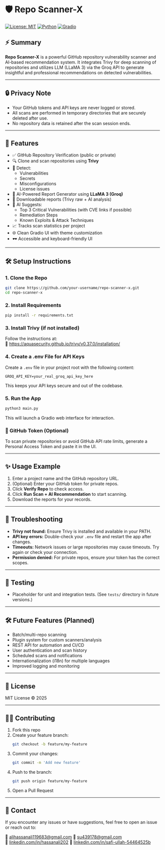 # 🛡️ Repo Scanner-X

[![License: MIT](https://img.shields.io/badge/License-MIT-yellow.svg)](LICENSE)
[![Python](https://img.shields.io/badge/Python-3.8%2B-blue.svg)](https://www.python.org/downloads/)
[![Gradio](https://img.shields.io/badge/Gradio-4.27.0-blue)](https://gradio.app/)

## ⚡ Summary

**Repo Scanner-X** is a powerful GitHub repository vulnerability scanner and AI-based recommendation system. It integrates Trivy for deep scanning of repositories and utilizes LLM (LLaMA 3) via the Groq API to generate insightful and professional recommendations on detected vulnerabilities.

---

## 🔒 Privacy Note
- Your GitHub tokens and API keys are never logged or stored.
- All scans are performed in temporary directories that are securely deleted after use.
- No repository data is retained after the scan session ends.

---

## 🚀 Features

- ✅ GitHub Repository Verification (public or private)
- 🔍 Clone and scan repositories using **Trivy**
- 📂 Detect:
  - Vulnerabilities
  - Secrets
  - Misconfigurations
  - License issues
- 🤖 AI-Powered Report Generator using **LLaMA 3 (Groq)**
- 📄 Downloadable reports (Trivy raw + AI analysis)
- 🧠 AI Suggests:
  - Top 3 Critical Vulnerabilities (with CVE links if possible)
  - Remediation Steps
  - Known Exploits & Attack Techniques
- 📈 Tracks scan statistics per project
- 🌐 Clean Gradio UI with theme customization
- 🕶️ Accessible and keyboard-friendly UI

---

## 🛠️ Setup Instructions

### 1. Clone the Repo

```bash
git clone https://github.com/your-username/repo-scanner-x.git
cd repo-scanner-x
```

### 2. Install Requirements

```bash
pip install -r requirements.txt
```

### 3. Install Trivy (if not installed)

Follow the instructions at:  
🔗 https://aquasecurity.github.io/trivy/v0.37.0/installation/

### 4. Create a .env File for API Keys

Create a `.env` file in your project root with the following content:

```
GROQ_API_KEY=your_real_groq_api_key_here
```

This keeps your API keys secure and out of the codebase.

### 5. Run the App

```bash
python3 main.py
```

This will launch a Gradio web interface for interaction.

### 🔐 GitHub Token (Optional)

To scan private repositories or avoid GitHub API rate limits, generate a Personal Access Token and paste it in the UI.

---

## ✨ Usage Example

1. Enter a project name and the GitHub repository URL.
2. (Optional) Enter your GitHub token for private repos.
3. Click **Verify Repo** to check access.
4. Click **Run Scan + AI Recommendation** to start scanning.
5. Download the reports for your records.

---

## 🧩 Troubleshooting

- **Trivy not found:** Ensure Trivy is installed and available in your PATH.
- **API key errors:** Double-check your `.env` file and restart the app after changes.
- **Timeouts:** Network issues or large repositories may cause timeouts. Try again or check your connection.
- **Permission denied:** For private repos, ensure your token has the correct scopes.

---

## 🧪 Testing

- Placeholder for unit and integration tests. (See `tests/` directory in future versions.)

---

## 🛠️ Future Features (Planned)
- Batch/multi-repo scanning
- Plugin system for custom scanners/analysis
- REST API for automation and CI/CD
- User authentication and scan history
- Scheduled scans and notifications
- Internationalization (i18n) for multiple languages
- Improved logging and monitoring

---

## 📜 License

MIT License © 2025

---

## 👨‍💻 Contributing

1. Fork this repo  
2. Create your feature branch:  
   ```bash
   git checkout -b feature/my-feature
   ```
3. Commit your changes:  
   ```bash
   git commit -m 'Add new feature'
   ```
4. Push to the branch:  
   ```bash
   git push origin feature/my-feature
   ```
5. Open a Pull Request

---

## 💬 Contact

If you encounter any issues or have suggestions, feel free to open an issue or reach out to:

📧 alihassanali119683@gmail.com
📧 su439178@gmail.com  
🔗 [linkedin.com/in/hassanali202](https://www.linkedin.com/in/hassanali202/)
🔗 [linkedin.com/in/safi-ullah-54464525b](https://www.linkedin.com/in/safi-ullah-54464525b/)
